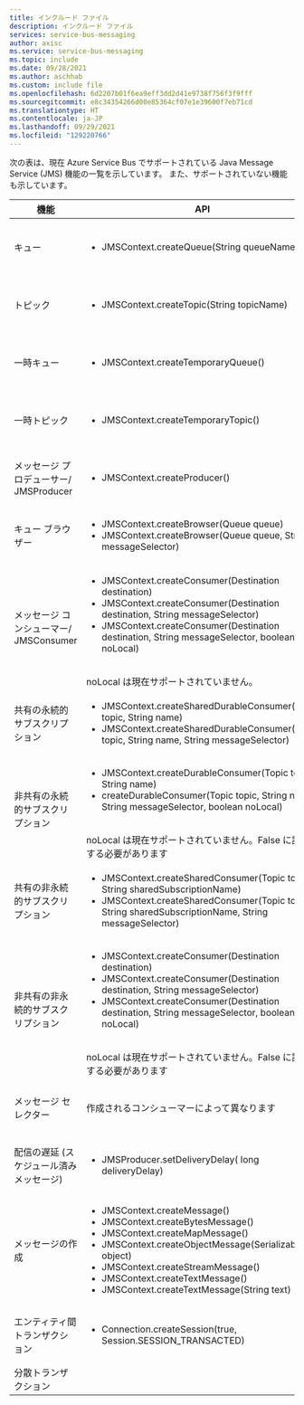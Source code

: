 ```yaml
---
title: インクルード ファイル
description: インクルード ファイル
services: service-bus-messaging
author: axisc
ms.service: service-bus-messaging
ms.topic: include
ms.date: 09/28/2021
ms.author: aschhab
ms.custom: include file
ms.openlocfilehash: 6d2207b01f6ea9eff3dd2d41e9738f756f3f9fff
ms.sourcegitcommit: e8c34354266d00e85364cf07e1e39600f7eb71cd
ms.translationtype: HT
ms.contentlocale: ja-JP
ms.lasthandoff: 09/29/2021
ms.locfileid: "129220766"
---
```

次の表は、現在 Azure Service Bus でサポートされている Java Message Service (JMS) 機能の一覧を示しています。 また、サポートされていない機能も示しています。


| 機能 | API |Status |
|---|---|---|
| キュー   | <ul> <li> JMSContext.createQueue(String queueName) </li> </ul>| **サポートされています** |
| トピック   | <ul> <li> JMSContext.createTopic(String topicName) </li> </ul>| **サポートされています** |
| 一時キュー |<ul> <li> JMSContext.createTemporaryQueue() </li> </ul>| **サポートされています** |
| 一時トピック |<ul> <li> JMSContext.createTemporaryTopic() </li> </ul>| **サポートされています** |
| メッセージ プロデューサー/<br/> JMSProducer |<ul> <li> JMSContext.createProducer() </li> </ul>| **サポートされています** |
| キュー ブラウザー |<ul> <li> JMSContext.createBrowser(Queue queue) </li> <li> JMSContext.createBrowser(Queue queue, String messageSelector) </li> </ul> | **サポートされています** |
| メッセージ コンシューマー/ <br/> JMSConsumer | <ul> <li> JMSContext.createConsumer(Destination destination) </li> <li> JMSContext.createConsumer(Destination destination, String messageSelector) </li> <li> JMSContext.createConsumer(Destination destination, String messageSelector, boolean noLocal)</li> </ul>  <br/> noLocal は現在サポートされていません。 | **サポートされています** |
| 共有の永続的サブスクリプション | <ul> <li> JMSContext.createSharedDurableConsumer(Topic topic, String name) </li> <li> JMSContext.createSharedDurableConsumer(Topic topic, String name, String messageSelector) </li> </ul>| **サポートされています**|
| 非共有の永続的サブスクリプション | <ul> <li> JMSContext.createDurableConsumer(Topic topic, String name) </li> <li> createDurableConsumer(Topic topic, String name, String messageSelector, boolean noLocal) </li> </ul> <br/> noLocal は現在サポートされていません。False に設定する必要があります | **サポートされています** |
| 共有の非永続的サブスクリプション |<ul> <li> JMSContext.createSharedConsumer(Topic topic, String sharedSubscriptionName) </li> <li> JMSContext.createSharedConsumer(Topic topic, String sharedSubscriptionName, String messageSelector) </li> </ul> | **サポートされています** |
| 非共有の非永続的サブスクリプション |<ul> <li> JMSContext.createConsumer(Destination destination) </li> <li> JMSContext.createConsumer(Destination destination, String messageSelector) </li> <li> JMSContext.createConsumer(Destination destination, String messageSelector, boolean noLocal) </li> </ul> <br/> noLocal は現在サポートされていません。False に設定する必要があります | **サポートされています** |
| メッセージ セレクター | 作成されるコンシューマーによって異なります | **サポートされています** |
| 配信の遅延 (スケジュール済みメッセージ) | <ul> <li> JMSProducer.setDeliveryDelay( long deliveryDelay) </li> </ul>|**サポートされています**|
| メッセージの作成 |<ul> <li> JMSContext.createMessage() </li> <li> JMSContext.createBytesMessage() </li> <li> JMSContext.createMapMessage() </li> <li> JMSContext.createObjectMessage(Serializable object) </li> <li> JMSContext.createStreamMessage() </li> <li> JMSContext.createTextMessage() </li> <li> JMSContext.createTextMessage(String text) </li> </ul>| **サポートされています** |
| エンティティ間トランザクション |<ul> <li> Connection.createSession(true, Session.SESSION_TRANSACTED) </li> </ul> | **サポートされています** |
| 分散トランザクション || サポートなし |
